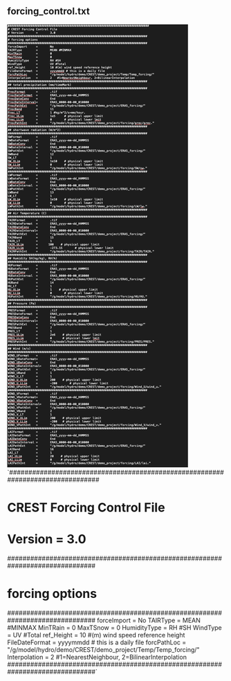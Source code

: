 ## forcing_control.txt
![Alt text](image-1.png)
`################################################################################
# CREST Forcing Control File
# Version	=	3.0
###############################################################################
# forcing options
###############################################################################
forceImport	=	No
TAIRType	=	MEAN #MINMAX
MinTRain	=	0
MaxTSnow	=	0
HumidityType	=	RH #SH
WindType	=	UV #Total
ref_Height	=	10 #(m) wind speed reference height
FileDateFormat  =       yyyymmdd # this is a daily file
forcPathLoc	=	"/g/model/hydro/demo/CREST/demo_project/Temp/Temp_forcing/"
Interpolation   =       2   #1=NearestNeighbour, 2=BilinearInterpolation
###############################################################################`
